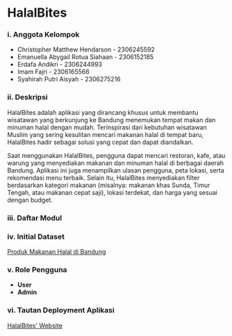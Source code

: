 # HalalBites

### i. Anggota Kelompok
- Christopher Matthew Hendarson - 2306245592
- Emanuella Abygail Rotua Siahaan - 2306152185
- Erdafa Andikri - 2306244993
- Imam Fajri - 2306165566
- Syahirah Putri Aisyah - 2306275216

### ii. Deskripsi
HalalBites adalah aplikasi yang dirancang khusus untuk membantu wisatawan yang berkunjung ke Bandung menemukan tempat makan dan minuman halal dengan mudah. Terinspirasi dari kebutuhan wisatawan Muslim yang sering kesulitan mencari makanan halal di tempat baru, HalalBites hadir sebagai solusi yang cepat dan dapat diandalkan.

Saat menggunakan HalalBites, pengguna dapat mencari restoran, kafe, atau warung yang menyediakan makanan dan minuman halal di berbagai daerah Bandung. Aplikasi ini juga menampilkan ulasan pengguna, peta lokasi, serta rekomendasi menu terbaik. Selain itu, HalalBites menyediakan filter berdasarkan kategori makanan (misalnya: makanan khas Sunda, Timur Tengah, atau makanan cepat saji), lokasi terdekat, dan harga yang sesuai dengan budget.

### iii. Daftar Modul

### iv. Initial Dataset
[Produk Makanan Halal di Bandung](https://opendata.bandung.go.id/dataset/daftar-fasilitasi-sertifikasi-halal-umkm)

### v. Role Pengguna
- **User**
- **Admin**

### vi. Tautan Deployment Aplikasi
[HalalBites' Website]()


